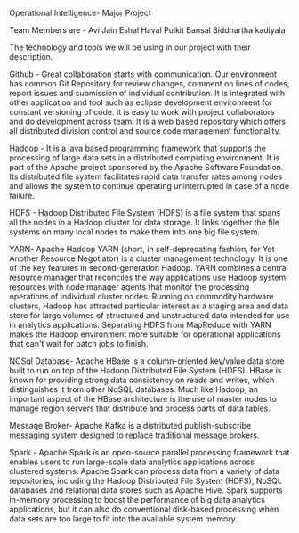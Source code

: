 Operational Intelligence- Major Project

Team Members are - Avi Jain Eshal Haval Pulkit Bansal Siddhartha kadiyala

The technology and tools we will be using in our project with their description.

Github - Great collaboration starts with communication. Our environment has common Git Repository for review changes, comment on lines of codes, report issues and submission of individual contribution. It is integrated with other application and tool such as eclipse development environment for constant versioning of code. It is easy to work with project collaborators and do development across team. It is a web based repository which offers all distributed division control and source code management functionality.

Hadoop - It is a java based programming framework that supports the processing of large data sets in a distributed computing environment. It is part of the Apache project sponsored by the Apache Software Foundation. Its distributed file system facilitates rapid data transfer rates among nodes and allows the system to continue operating uninterrupted in case of a node failure.

HDFS - Hadoop Distributed File System (HDFS) is a file system that spans all the nodes in a Hadoop cluster for data storage. It links together the file systems on many local nodes to make them into one big file system.

YARN- Apache Hadoop YARN (short, in self-deprecating fashion, for Yet Another Resource Negotiator) is a cluster management technology. It is one of the key features in second-generation Hadoop. YARN combines a central resource manager that reconciles the way applications use Hadoop system resources with node manager agents that monitor the processing operations of individual cluster nodes. Running on commodity hardware clusters, Hadoop has attracted particular interest as a staging area and data store for large volumes of structured and unstructured data intended for use in analytics applications. Separating HDFS from MapReduce with YARN makes the Hadoop environment more suitable for operational applications that can't wait for batch jobs to finish.

NOSql Database- Apache HBase is a column-oriented key/value data store built to run on top of the Hadoop Distributed File System (HDFS). HBase is known for providing strong data consistency on reads and writes, which distinguishes it from other NoSQL databases. Much like Hadoop, an important aspect of the HBase architecture is the use of master nodes to manage region servers that distribute and process parts of data tables.

Message Broker- Apache Kafka is a distributed publish-subscribe messaging system designed to replace traditional message brokers.

Spark - Apache Spark is an open-source parallel processing framework that enables users to run large-scale data analytics applications across clustered systems. Apache Spark can process data from a variety of data repositories, including the Hadoop Distributed File System (HDFS), NoSQL databases and relational data stores such as Apache Hive. Spark supports in-memory processing to boost the performance of big data analytics applications, but it can also do conventional disk-based processing when data sets are too large to fit into the available system memory.
